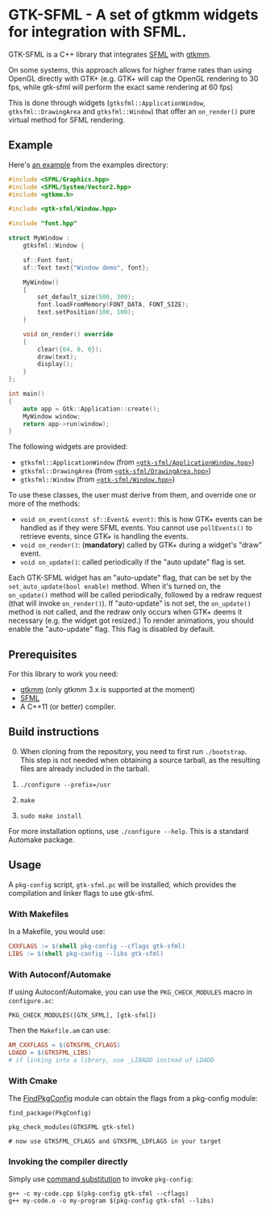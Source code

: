 # GTK-SFML - A set of gtkmm widgets for integration with SFML.

GTK-SFML is a C++ library that integrates [SFML](https://www.sfml-dev.org/) with
[gtkmm](https://gtkmm.org).

On some systems, this approach allows for higher frame rates than using OpenGL directly
with GTK+ (e.g. GTK+ will cap the OpenGL rendering to 30 fps, while gtk-sfml will perform
the exact same rendering at 60 fps)

This is done through widgets (`gtksfml::ApplicationWindow`, `gtksfml::DrawingArea` and
`gtksfml::Window`) that offer an `on_render()` pure virtual method for SFML rendering.


## Example

Here's [an example](examples/window.cpp) from the examples directory:

```cpp
#include <SFML/Graphics.hpp>
#include <SFML/System/Vector2.hpp>
#include <gtkmm.h>

#include <gtk-sfml/Window.hpp>

#include "font.hpp"

struct MyWindow :
    gtksfml::Window {

    sf::Font font;
    sf::Text text{"Window demo", font};

    MyWindow()
    {
        set_default_size(500, 300);
        font.loadFromMemory(FONT_DATA, FONT_SIZE);
        text.setPosition(100, 100);
    }

    void on_render() override
    {
        clear({64, 0, 0});
        draw(text);
        display();
    }
};

int main()
{
    auto app = Gtk::Application::create();
    MyWindow window;
    return app->run(window);
}
```

The following widgets are provided:

- `gtksfml::ApplicationWindow` (from [`<gtk-sfml/ApplicationWindow.hpp>`](include/gtk-sfml/ApplicationWindow.hpp))
- `gtksfml::DrawingArea` (from [`<gtk-sfml/DrawingArea.hpp>`](include/gtk-sfml/DrawingArea.hpp))
- `gtksfml::Window` (from [`<gtk-sfml/Window.hpp>`](include/gtk-sfml/Window.hpp))

To use these classes, the user must derive from them, and override one or more of the
methods:

 - `void on_event(const sf::Event& event)`: this is how GTK+ events can be handled as if
   they were SFML events. You cannot use `pollEvents()` to retrieve events, since GTK+ is
   handling the events.
 - `void on_render()`: (**mandatory**) called by GTK+ during a widget's "draw"
   event.
 - `void on_update()`: called periodically if the "auto update" flag is set.

Each GTK-SFML widget has an "auto-update" flag, that can be set by the
`set_auto_update(bool enable)` method. When it's turned on, the `on_update()` method will
be called periodically, followed by a redraw request (that will invoke `on_render()`). If
"auto-update" is not set, the `on_update()` method is not called, and the redraw only
occurs when GTK+ deems it necessary (e.g. the widget got resized.) To render
animations, you should enable the "auto-update" flag. This flag is disabled by default.


## Prerequisites

For this library to work you need:

- [gtkmm](https://gtkmm.org) (only gtkmm 3.x is supported at the moment)
- [SFML](https://www.sfml-dev.org/)
- A C++11 (or better) compiler.


## Build instructions

0. When cloning from the repository, you need to first run `./bootstrap`. This step is not
   needed when obtaining a source tarball, as the resulting files are already included in
   the tarball.

1. `./configure --prefix=/usr`

2. `make`

3. `sudo make install`

For more installation options, use `./configure --help`. This is a standard Automake
package.


## Usage

A `pkg-config` script, `gtk-sfml.pc` will be installed, which provides the compilation and
linker flags to use gtk-sfml.

### With Makefiles
 In a Makefile, you would use:

```Makefile
CXXFLAGS := $(shell pkg-config --cflags gtk-sfml)
LIBS := $(shell pkg-config --libs gtk-sfml)
```


### With Autoconf/Automake

If using Autoconf/Automake, you can use the `PKG_CHECK_MODULES` macro in `configure.ac`:

```
PKG_CHECK_MODULES([GTK_SFML], [gtk-sfml])
```

Then the `Makefile.am` can use:

```Makefile
AM_CXXFLAGS = $(GTKSFML_CFLAGS)
LDADD = $(GTKSFML_LIBS)
# if linking into a library, use _LIBADD instead of LDADD
```


### With Cmake

The [FindPkgConfig](https://cmake.org/cmake/help/latest/module/FindPkgConfig.html) module can obtain the flags from a pkg-config module:

```
find_package(PkgConfig)

pkg_check_modules(GTKSFML gtk-sfml)

# now use GTKSFML_CFLAGS and GTKSFML_LDFLAGS in your target
```


### Invoking the compiler directly

Simply use [command
substitution](https://www.gnu.org/software/bash/manual/html_node/Command-Substitution.html)
to invoke `pkg-config`:

```
g++ -c my-code.cpp $(pkg-config gtk-sfml --cflags)
g++ my-code.o -o my-program $(pkg-config gtk-sfml --libs)
```

